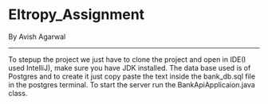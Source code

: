 # Eltropy_Assignment
By Avish Agarwal
****
To stepup the project we just have to clone the project and open in IDE(I used IntelliJ), make sure you have JDK installed. The data base used is of Postgres and to create it just copy paste the text inside the bank_db.sql file in the postgres terminal. To start the server run the BankApiApplicaion.java class.
